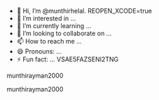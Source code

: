 - 👋 Hi, I’m @munthirhelal. REOPEN_XCODE=true
- 👀 I’m interested in ...
- 🌱 I’m currently learning ...
- 💞️ I’m looking to collaborate on ...
- 📫 How to reach me ...
- 😄 Pronouns: ...
- ⚡ Fun fact: ...
VSAE5FAZSENI2TNG
<!---munthirayman2000
munthirhelal/munthirhelal is a ✨ special ✨ repository because its `README.md` (this file) appears on your GitHub profile.
You can click the Preview link to take a look at your changes.REOPEN_XCODE=true
--->munthirayman2000
munthirayman2000